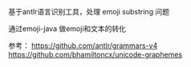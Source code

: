 基于antlr语言识别工具，处理 emoji substring 问题

通过emoji-java 做emoji和文本的转化

参考：
https://github.com/antlr/grammars-v4
https://github.com/bhamiltoncx/unicode-graphemes